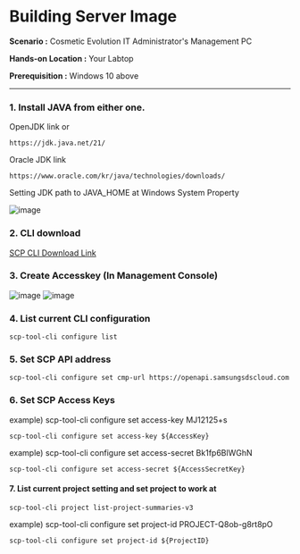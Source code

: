 # Building Server Image

  **Scenario :** Cosmetic Evolution IT Administrator's Management PC

  **Hands-on Location :** Your Labtop

  **Prerequisition :** Windows 10 above

---

### 1. Install JAVA from either one.
OpenJDK link or

    https://jdk.java.net/21/
    
Oracle JDK link

    https://www.oracle.com/kr/java/technologies/downloads/

Setting JDK path to JAVA_HOME at Windows System Property

![image](https://github.com/scp-cloudacademy/ce-advanced/assets/147478897/cf4bba6d-cbf7-4b9d-9ff1-0c55967025d8)

### 2. CLI download
[SCP CLI Download Link](https://cloud.samsungsds.com/openapiguide/#/docs/download)

### 3. Create Accesskey (In Management Console)
![image](https://github.com/scp-cloudacademy/ce-advanced/assets/147478897/3a75925a-9698-41d7-905e-eb1198513321)
![image](https://github.com/scp-cloudacademy/ce-advanced/assets/147478897/79395f9b-ec46-4d40-9f7f-3edda07ce31d)

### 4. List current CLI configuration

    scp-tool-cli configure list

### 5. Set SCP API address

    scp-tool-cli configure set cmp-url https://openapi.samsungsdscloud.com

### 6. Set SCP Access Keys 
example) scp-tool-cli configure set access-key MJ12125+s

    scp-tool-cli configure set access-key ${AccessKey} 

example) scp-tool-cli configure set access-secret Bk1fp6BlWGhN

    scp-tool-cli configure set access-secret ${AccessSecretKey} 

#### 7. List current project setting and set project to work at

    scp-tool-cli project list-project-summaries-v3

example) scp-tool-cli configure set project-id PROJECT-Q8ob-g8rt8pO

    scp-tool-cli configure set project-id ${ProjectID} 
